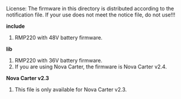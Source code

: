License: The firmware in this directory is distributed according to the notification file. If your use does not meet the notice file, do not use!!!



**include**

1. RMP220 with 48V battery firmware.


**lib**

1. RMP220 with 36V battery firmware.
2. If you are using Nova Carter, the firmware is Nova Carter v2.4.



**Nova Carter v2.3**

1. This file is only available for Nova Carter v2.3.
